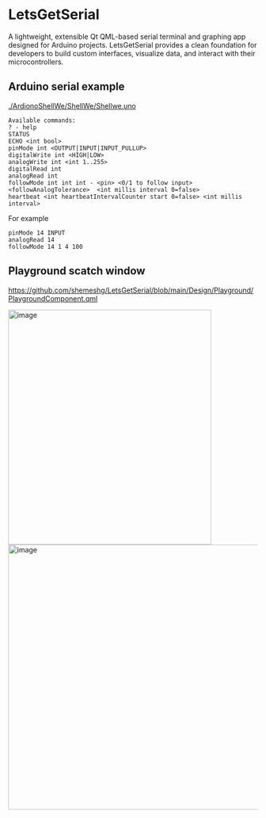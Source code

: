 # LetsGetSerial

A lightweight, extensible Qt QML-based serial terminal and graphing app designed for Arduino projects. 
LetsGetSerial provides a clean foundation for developers to build custom interfaces, 
visualize data, and interact with their microcontrollers.

## Arduino serial example

[./ArdionoShellWe/ShellWe/Shellwe.uno](./ArdionoShellWe/ShellWe/Shellwe.uno)

```text
Available commands:
? - help
STATUS
ECHO <int bool>
pinMode int <OUTPUT|INPUT|INPUT_PULLUP>
digitalWrite int <HIGH|LOW>
analogWrite int <int 1..255>
digitalRead int 
analogRead int 
followMode int int int - <pin> <0/1 to follow input> <followAnalogTolerance>  <int millis interval 0=false>
heartbeat <int heartbeatIntervalCounter start 0=false> <int millis interval>
```

For example
```
pinMode 14 INPUT
analogRead 14
followMode 14 1 4 100
```

## Playground scatch window

https://github.com/shemeshg/LetsGetSerial/blob/main/Design/Playground/PlaygroundComponent.qml

<img width="410" height="474" alt="image" src="https://github.com/user-attachments/assets/5fc4ad08-cc1f-4ee1-9ae0-da809400ec27" />




<img width="729" height="535" alt="image" src="https://github.com/user-attachments/assets/a352e83b-9cde-4029-942e-9a2cc1356cb7" />
